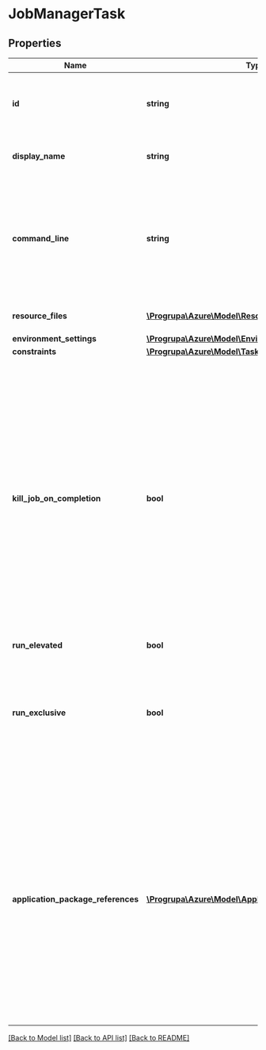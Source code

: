 # JobManagerTask

## Properties
Name | Type | Description | Notes
------------ | ------------- | ------------- | -------------
**id** | **string** | The id can contain any combination of alphanumeric characters including hyphens and underscores and cannot contain more than 64 characters. | 
**display_name** | **string** | It need not be unique and can contain any Unicode characters up to a maximum length of 1024. | [optional] 
**command_line** | **string** | The command line does not run under a shell, and therefore cannot take advantage of shell features such as environment variable expansion. If you want to take advantage of such features, you should invoke the shell in the command line, for example using \&quot;cmd /c MyCommand\&quot; in Windows or \&quot;/bin/sh -c MyCommand\&quot; in Linux. | 
**resource_files** | [**\Progrupa\Azure\Model\ResourceFile[]**](ResourceFile.md) | Files listed under this element are located in the task&#39;s working directory. | [optional] 
**environment_settings** | [**\Progrupa\Azure\Model\EnvironmentSetting[]**](EnvironmentSetting.md) |  | [optional] 
**constraints** | [**\Progrupa\Azure\Model\TaskConstraints**](TaskConstraints.md) |  | [optional] 
**kill_job_on_completion** | **bool** | If true, when the Job Manager task completes, the Batch service marks the job as complete. If any tasks are still running at this time (other than Job Release), those tasks are terminated. If false, the completion of the Job Manager task does not affect the job status. In this case, you should either use the onAllTasksComplete attribute to terminate the job, or have a client or user terminate the job explicitly. An example of this is if the Job Manager creates a set of tasks but then takes no further role in their execution. The default value is true. If you are using the onAllTasksComplete and onTaskFailure attributes to control job lifetime, and using the job manager task only to create the tasks for the job (not to monitor progress), then it is important to set killJobOnCompletion to false. | [optional] 
**run_elevated** | **bool** |  | [optional] 
**run_exclusive** | **bool** | If true, no other tasks will run on the same compute node for as long as the Job Manager is running. If false, other tasks can run simultaneously with the Job Manager on a compute node. The Job Manager task counts normally against the node&#39;s concurrent task limit, so this is only relevant if the node allows multiple concurrent tasks. The default value is true. | [optional] 
**application_package_references** | [**\Progrupa\Azure\Model\ApplicationPackageReference[]**](ApplicationPackageReference.md) | Application packages are downloaded and deployed to a shared directory, not the task directory. Therefore, if a referenced package is already on the compute node, and is up to date, then it is not re-downloaded; the existing copy on the compute node is used. If a referenced application package cannot be installed, for example because the package has been deleted or because download failed, the task fails with a scheduling error. This property is currently not supported on jobs running on pools created using the virtualMachineConfiguration (IaaS) property. If a task specifying applicationPackageReferences runs on such a pool, it fails with a scheduling error with code TaskSchedulingConstraintFailed. | [optional] 

[[Back to Model list]](../README.md#documentation-for-models) [[Back to API list]](../README.md#documentation-for-api-endpoints) [[Back to README]](../README.md)


